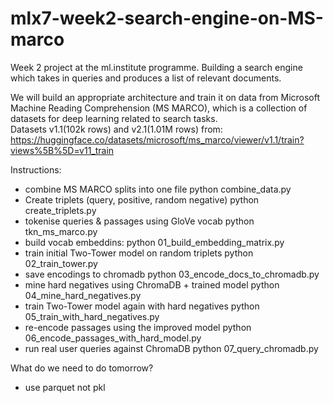# mlx7-week2-search-engine-on-MS-marco

Week 2 project at the ml.institute programme.
Building a search engine which takes in queries and produces a list of relevant documents.

We will build an appropriate architecture and train it on data from Microsoft Machine Reading Comprehension (MS MARCO), which is a collection of datasets for deep learning related to search tasks. <br> Datasets v1.1(102k rows) and v2.1(1.01M rows) from: https://huggingface.co/datasets/microsoft/ms_marco/viewer/v1.1/train?views%5B%5D=v11_train

Instructions:

- combine MS MARCO splits into one file
  python combine_data.py
- Create triplets (query, positive, random negative)
  python create_triplets.py
- tokenise queries & passages using GloVe vocab
  python tkn_ms_marco.py
- build vocab embeddins:
  python 01_build_embedding_matrix.py
- train initial Two-Tower model on random triplets
  python 02_train_tower.py
- save encodings to chromadb
  python 03_encode_docs_to_chromadb.py
- mine hard negatives using ChromaDB + trained model
  python 04_mine_hard_negatives.py
- train Two-Tower model again with hard negatives
  python 05_train_with_hard_negatives.py
- re-encode passages using the improved model
  python 06_encode_passages_with_hard_model.py
- run real user queries against ChromaDB
  python 07_query_chromadb.py

What do we need to do tomorrow?

- use parquet not pkl
